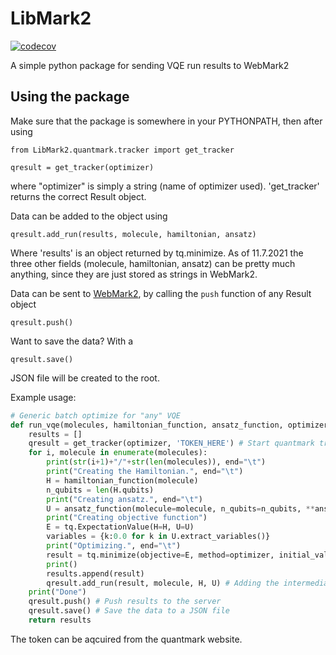 # LibMark2
[![codecov](https://codecov.io/gh/quantum-ohtu/LibMark2/branch/main/graph/badge.svg?token=GSS0W01NXZ)](https://codecov.io/gh/quantum-ohtu/LibMark2)

A simple python package for sending VQE run results to WebMark2

## Using the package

Make sure that the package is somewhere in your PYTHONPATH, then after using
```
from LibMark2.quantmark.tracker import get_tracker

qresult = get_tracker(optimizer)
```
where "optimizer" is simply a string (name of optimizer used). 'get_tracker' returns the correct Result object.

Data can be added to the object using
```
qresult.add_run(results, molecule, hamiltonian, ansatz)
```
Where 'results' is an object returned by tq.minimize. As of 11.7.2021 the three other fields (molecule, hamiltonian, ansatz) can be pretty much anything, since they are just stored as strings in WebMark2.

Data can be sent to [WebMark2](https://github.com/quantum-ohtu/WebMark2), by calling the ```push``` function of any Result object
```
qresult.push()
```
Want to save the data? With a
```
qresult.save()
```
JSON file will be created to the root.

Example usage:

```python
# Generic batch optimize for "any" VQE
def run_vqe(molecules, hamiltonian_function, ansatz_function, optimizer, silent=True, **ansatz_kwargs):
    results = []
    qresult = get_tracker(optimizer, 'TOKEN_HERE') # Start quantmark tracking
    for i, molecule in enumerate(molecules):
        print(str(i+1)+"/"+str(len(molecules)), end="\t")
        print("Creating the Hamiltonian.", end="\t")
        H = hamiltonian_function(molecule)
        n_qubits = len(H.qubits)
        print("Creating ansatz.", end="\t")
        U = ansatz_function(molecule=molecule, n_qubits=n_qubits, **ansatz_kwargs)
        print("Creating objective function")
        E = tq.ExpectationValue(H=H, U=U)
        variables = {k:0.0 for k in U.extract_variables()}
        print("Optimizing.", end="\t")
        result = tq.minimize(objective=E, method=optimizer, initial_values=variables, silent=silent)
        print()
        results.append(result)
        qresult.add_run(result, molecule, H, U) # Adding the intermediate result
    print("Done")
    qresult.push() # Push results to the server
    qresult.save() # Save the data to a JSON file
    return results
```

The token can be aqcuired from the quantmark website.
